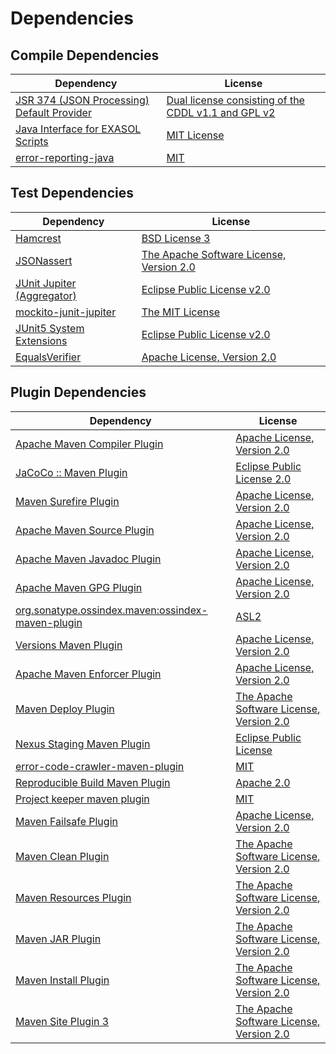 <!-- @formatter:off -->
# Dependencies

## Compile Dependencies

| Dependency                                      | License                                                  |
| ----------------------------------------------- | -------------------------------------------------------- |
| [JSR 374 (JSON Processing) Default Provider][0] | [Dual license consisting of the CDDL v1.1 and GPL v2][1] |
| [Java Interface for EXASOL Scripts][2]          | [MIT License][3]                                         |
| [error-reporting-java][4]                       | [MIT][5]                                                 |

## Test Dependencies

| Dependency                       | License                                       |
| -------------------------------- | --------------------------------------------- |
| [Hamcrest][6]                    | [BSD License 3][7]                            |
| [JSONassert][8]                  | [The Apache Software License, Version 2.0][9] |
| [JUnit Jupiter (Aggregator)][10] | [Eclipse Public License v2.0][11]             |
| [mockito-junit-jupiter][12]      | [The MIT License][13]                         |
| [JUnit5 System Extensions][14]   | [Eclipse Public License v2.0][15]             |
| [EqualsVerifier][16]             | [Apache License, Version 2.0][9]              |

## Plugin Dependencies

| Dependency                                              | License                                       |
| ------------------------------------------------------- | --------------------------------------------- |
| [Apache Maven Compiler Plugin][18]                      | [Apache License, Version 2.0][19]             |
| [JaCoCo :: Maven Plugin][20]                            | [Eclipse Public License 2.0][21]              |
| [Maven Surefire Plugin][22]                             | [Apache License, Version 2.0][19]             |
| [Apache Maven Source Plugin][24]                        | [Apache License, Version 2.0][19]             |
| [Apache Maven Javadoc Plugin][26]                       | [Apache License, Version 2.0][19]             |
| [Apache Maven GPG Plugin][28]                           | [Apache License, Version 2.0][9]              |
| [org.sonatype.ossindex.maven:ossindex-maven-plugin][30] | [ASL2][9]                                     |
| [Versions Maven Plugin][32]                             | [Apache License, Version 2.0][19]             |
| [Apache Maven Enforcer Plugin][34]                      | [Apache License, Version 2.0][19]             |
| [Maven Deploy Plugin][36]                               | [The Apache Software License, Version 2.0][9] |
| [Nexus Staging Maven Plugin][38]                        | [Eclipse Public License][39]                  |
| [error-code-crawler-maven-plugin][40]                   | [MIT][5]                                      |
| [Reproducible Build Maven Plugin][42]                   | [Apache 2.0][9]                               |
| [Project keeper maven plugin][44]                       | [MIT][5]                                      |
| [Maven Failsafe Plugin][46]                             | [Apache License, Version 2.0][19]             |
| [Maven Clean Plugin][48]                                | [The Apache Software License, Version 2.0][9] |
| [Maven Resources Plugin][50]                            | [The Apache Software License, Version 2.0][9] |
| [Maven JAR Plugin][52]                                  | [The Apache Software License, Version 2.0][9] |
| [Maven Install Plugin][54]                              | [The Apache Software License, Version 2.0][9] |
| [Maven Site Plugin 3][56]                               | [The Apache Software License, Version 2.0][9] |

[20]: https://www.eclemma.org/jacoco/index.html
[44]: https://github.com/exasol/project-keeper-maven-plugin
[4]: https://github.com/exasol/error-reporting-java
[15]: http://www.eclipse.org/legal/epl-v20.html
[0]: https://javaee.github.io/jsonp
[9]: http://www.apache.org/licenses/LICENSE-2.0.txt
[22]: https://maven.apache.org/surefire/maven-surefire-plugin/
[38]: http://www.sonatype.com/public-parent/nexus-maven-plugins/nexus-staging/nexus-staging-maven-plugin/
[48]: http://maven.apache.org/plugins/maven-clean-plugin/
[5]: https://opensource.org/licenses/MIT
[12]: https://github.com/mockito/mockito
[46]: https://maven.apache.org/surefire/maven-failsafe-plugin/
[32]: http://www.mojohaus.org/versions-maven-plugin/
[7]: http://opensource.org/licenses/BSD-3-Clause
[18]: https://maven.apache.org/plugins/maven-compiler-plugin/
[1]: https://oss.oracle.com/licenses/CDDL+GPL-1.1
[28]: http://maven.apache.org/plugins/maven-gpg-plugin/
[21]: https://www.eclipse.org/legal/epl-2.0/
[39]: http://www.eclipse.org/legal/epl-v10.html
[13]: https://github.com/mockito/mockito/blob/main/LICENSE
[42]: http://zlika.github.io/reproducible-build-maven-plugin
[52]: http://maven.apache.org/plugins/maven-jar-plugin/
[19]: https://www.apache.org/licenses/LICENSE-2.0.txt
[34]: https://maven.apache.org/enforcer/maven-enforcer-plugin/
[2]: http://www.exasol.com
[11]: https://www.eclipse.org/legal/epl-v20.html
[54]: http://maven.apache.org/plugins/maven-install-plugin/
[10]: https://junit.org/junit5/
[30]: https://sonatype.github.io/ossindex-maven/maven-plugin/
[14]: https://github.com/itsallcode/junit5-system-extensions
[8]: https://github.com/skyscreamer/JSONassert
[16]: http://www.jqno.nl/equalsverifier
[24]: https://maven.apache.org/plugins/maven-source-plugin/
[3]: LICENSE-exasol-script-api.txt
[6]: http://hamcrest.org/JavaHamcrest/
[36]: http://maven.apache.org/plugins/maven-deploy-plugin/
[56]: http://maven.apache.org/plugins/maven-site-plugin/
[50]: http://maven.apache.org/plugins/maven-resources-plugin/
[26]: https://maven.apache.org/plugins/maven-javadoc-plugin/
[40]: https://github.com/exasol/error-code-crawler-maven-plugin
